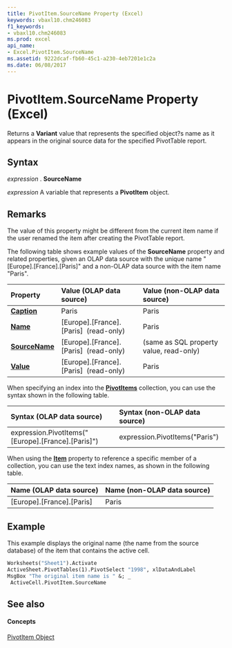 ```yaml
---
title: PivotItem.SourceName Property (Excel)
keywords: vbaxl10.chm246083
f1_keywords:
- vbaxl10.chm246083
ms.prod: excel
api_name:
- Excel.PivotItem.SourceName
ms.assetid: 9222dcaf-fb60-45c1-a230-4eb7201e1c2a
ms.date: 06/08/2017
---
```



# PivotItem.SourceName Property (Excel)

Returns a  **Variant** value that represents the specified object?s name as it appears in the original source data for the specified PivotTable report.


## Syntax

 _expression_ . **SourceName**

 _expression_ A variable that represents a **PivotItem** object.


## Remarks

The value of this property might be different from the current item name if the user renamed the item after creating the PivotTable report.

The following table shows example values of the  **SourceName** property and related properties, given an OLAP data source with the unique name "[Europe].[France].[Paris]" and a non-OLAP data source with the item name "Paris".



|**Property**|**Value (OLAP data source)**|**Value (non-OLAP data source)**|
|:-----|:-----|:-----|
| **[Caption](pivotitem-caption-property-excel.md)**|Paris|Paris|
| **[Name](pivotitem-name-property-excel.md)**|[Europe].[France].[Paris] &nbsp;(read-only)|Paris|
| **[SourceName](pivotitem-sourcename-property-excel.md)**|[Europe].[France].[Paris] &nbsp;(read-only)|(same as SQL property value, read-only)|
| **[Value](pivotitem-value-property-excel.md)**|[Europe].[France].[Paris] &nbsp;(read-only)|Paris|
When specifying an index into the  **[PivotItems](pivotitems-object-excel.md)** collection, you can use the syntax shown in the following table.



|**Syntax (OLAP data source)**|**Syntax (non-OLAP data source)**|
|:-----|:-----|
|expression.PivotItems("[Europe].[France].[Paris]")|expression.PivotItems("Paris")|
When using the  **[Item](pivotitems-item-method-excel.md)** property to reference a specific member of a collection, you can use the text index names, as shown in the following table.



|**Name (OLAP data source)**|**Name (non-OLAP data source)**|
|:-----|:-----|
|[Europe].[France].[Paris]|Paris|

## Example

This example displays the original name (the name from the source database) of the item that contains the active cell.


```vb
Worksheets("Sheet1").Activate 
ActiveSheet.PivotTables(1).PivotSelect "1998", xlDataAndLabel 
MsgBox "The original item name is " &; _ 
 ActiveCell.PivotItem.SourceName
```


## See also


#### Concepts


[PivotItem Object](pivotitem-object-excel.md)

